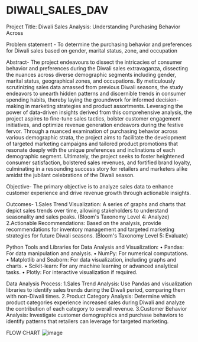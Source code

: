 # DIWALI_SALES_DAV

Project Title: Diwali Sales Analysis: Understanding Purchasing Behavior Across 

Problem statement - To determine the purchasing behavior and preferences for Diwali sales based on gender, marital status, zone, and occupation 

Abstract- 
The project endeavours to dissect the intricacies of consumer behavior and preferences during the Diwali sales extravaganza, dissecting the nuances across diverse demographic segments including gender, marital status, geographical zones, and occupations. By meticulously scrutinizing sales data amassed from previous Diwali seasons, the study endeavors to unearth hidden patterns and discernible trends in consumer spending habits, thereby laying the groundwork for informed decision-making in marketing strategies and product assortments. Leveraging the power of data-driven insights derived from this comprehensive analysis, the project aspires to fine-tune sales tactics, bolster customer engagement initiatives, and optimize revenue generation endeavors during the festive fervor. Through a nuanced examination of purchasing behavior across various demographic strata, the project aims to facilitate the development of targeted marketing campaigns and tailored product promotions that resonate deeply with the unique preferences and inclinations of each demographic segment. Ultimately, the project seeks to foster heightened consumer satisfaction, bolstered sales revenues, and fortified brand loyalty, culminating in a resounding success story for retailers and marketers alike amidst the jubilant celebrations of the Diwali season.


Objective-
The primary objective is to analyze sales data to enhance customer experience and drive revenue growth through actionable insights.
 

Outcomes- 
1.Sales Trend Visualization: A series of graphs and charts that depict sales trends over time, allowing stakeholders to understand seasonality and sales peaks. (Bloom's Taxonomy Level 4: Analyze)
2.Actionable Recommendations: Based on the analysis, provide recommendations for inventory management and targeted marketing strategies for future Diwali seasons. (Bloom's Taxonomy Level 5: Evaluate)

Python Tools and Libraries for Data Analysis and Visualization:
•	Pandas: For data manipulation and analysis.
•	NumPy: For numerical computations.
•	Matplotlib and Seaborn: For data visualization, including graphs and charts.
•	Scikit-learn: For any machine learning or advanced analytical tasks.
•	Plotly: For interactive visualization if required.

Data Analysis Process:
1.Sales Trend Analysis: Use Pandas and visualization libraries to identify sales trends during the Diwali period, comparing them with non-Diwali times.
2.Product Category Analysis: Determine which product categories experience increased sales during Diwali and analyze the contribution of each category to overall revenue.
3.Customer Behavior Analysis: Investigate customer demographics and purchase behaviors to identify patterns that retailers can leverage for targeted marketing.


FLOW CHART 
![image](https://github.com/adikanishka/DIWALI_SALES_DAV/assets/135503717/6066615c-d5f0-4a4d-bae6-d62985c10e99)


